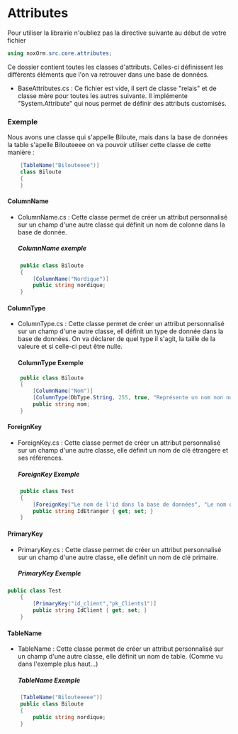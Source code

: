 ﻿# Attributes
Pour utiliser la librairie n'oubliez pas la directive suivante au début de votre fichier
```csharp
using noxOrm.src.core.attributes; 
```
Ce dossier contient toutes les classes d'attributs. Celles-ci définissent les différents éléments que l'on va retrouver dans une base de données.
- BaseAttributes.cs : Ce fichier est vide, il sert de classe "relais" et de classe mère pour toutes les autres suivante. Il implémente "System.Attribute" qui nous permet de définir des attributs customisés. 
### Exemple
Nous avons une classe qui s'appelle Biloute, mais dans la base de données la table s'apelle Bilouteeee on va pouvoir utiliser cette classe de cette manière : 
```csharp
    [TableName("Bilouteeee")]
    class Biloute
    {
    }
```

#### ColumnName
- ColumnName.cs : Cette classe permet de créer un attribut personnalisé sur un champ d'une autre classe qui définit un nom de colonne dans la base de donnée.
    ##### ColumnName exemple
```csharp
    public class Biloute
    {
        [ColumnName("Nordique")]
        public string nordique;
    }
```

#### ColumnType
- ColumnType.cs : Cette classe permet de créer un attribut personnalisé sur un champ d'une autre classe, ell définit un type de donnée dans la base de données. On va déclarer de quel type il s'agit, la taille de la valeure et si celle-ci peut être nulle.
    #### ColumnType Exemple
```csharp
    public class Biloute
    {
        [ColumnName("Nom")]
        [ColumnType(DbType.String, 255, true, "Représente un nom non null de 255 charactères maximum.")]
        public string nom;
    }
```

#### ForeignKey
- ForeignKey.cs : Cette classe permet de créer un attribut personnalisé sur un champ d'une autre classe, elle définit un nom de clé étrangère et ses références.
    ##### ForeignKey Exemple
```csharp
    public class Test
    {
        [ForeignKey("Le nom de l'id dans la base de données", "Le nom de la contrainte", "La table a laquelle on fait référence", "L'id auquel on fait référence")]
        public string IdEtranger { get; set; }
    }
```

#### PrimaryKey
- PrimaryKey.cs : Cette classe permet de créer un attribut personnalisé sur un champ d'une autre classe, elle définit un nom de clé primaire. 
    ##### PrimaryKey Exemple
```csharp
public class Test
    {
        [PrimaryKey("id_client","pk_Clients1")]
        public string IdClient { get; set; }
    } 
```

#### TableName
- TableName : Cette classe permet de créer un attribut personnalisé sur un champ d'une autre classe, elle définit un nom de table. (Comme vu dans l'exemple plus haut...)
    ##### TableName Exemple
```csharp
    [TableName("Bilouteeeee")]
    public class Biloute
    {
        public string nordique;
    }
```